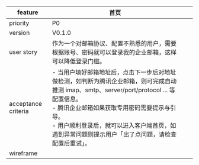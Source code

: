 | feature             | 首页                                                         |      |      |
| ------------------- | ------------------------------------------------------------ | ---- | ---- |
| priority            | P0                                                           |      |      |
| version             | V0.1.0                                                       |      |      |
| user story          | 作为一个对邮箱协议、配置不熟悉的用户，需要根据账号、密码就可以登录我的企业邮箱，这样可以降低登录门槛。 |      |      |
| acceptance criteria | - 当用户填好邮箱地址后，点击下一步后对地址做检测，如判断为腾讯企业邮箱，则可完成自动推测 imap、smtp、server/port/protocol ... 等配置信息。<br />- 腾讯企业邮箱如果获取专用密码需要提示与引导。 <br />- 用户顺利登录后，就可以进入客户端首页，如遇到异常问题则提示用户「出了点问题，请检查配置后重试」。 |      |      |
| wireframe           |                                                              |      |      |